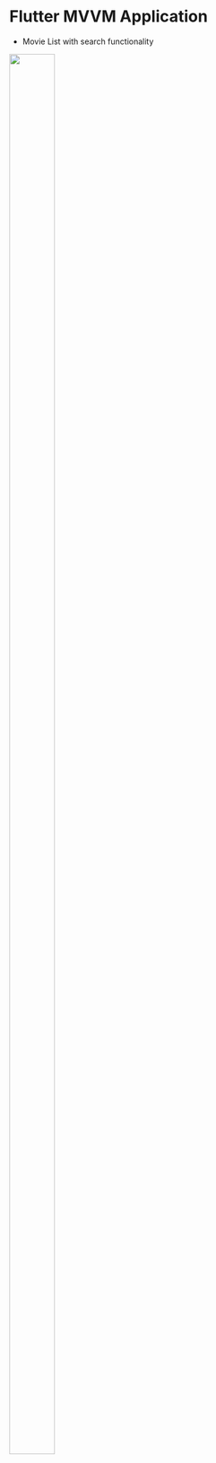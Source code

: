 # Flutter MVVM Application
- Movie List with search functionality

<img src="https://github.com/NrupParikh/FlutterMVVMApp/assets/108717119/7024380c-a8af-4d60-a742-a6070c76a6b3" width="40%" height="80%">
